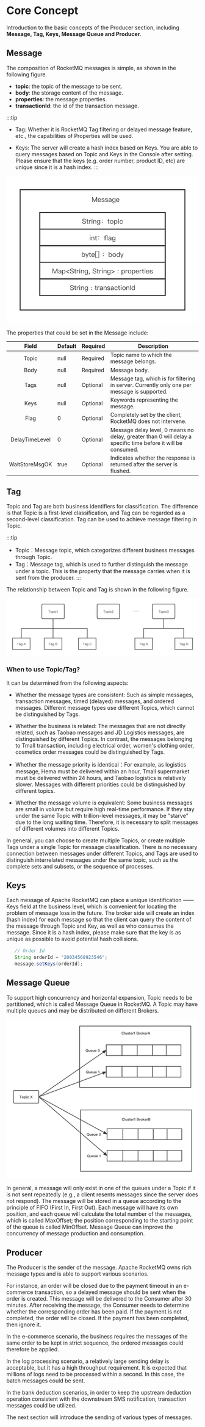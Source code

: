# Core Concept

Introduction to the basic concepts of the Producer section, including **Message, Tag, Keys, Message Queue and Producer**.

## Message

The composition of RocketMQ messages is simple, as shown in the following figure.

- **topic**: the topic of the message to be sent.
- **body**: the storage content of the message.
- **properties**: the message properties.
- **transactionId**: the id of the transaction message.

:::tip
- Tag: Whether it is RocketMQ Tag filtering or delayed message feature, etc., the capabilities of Properties will be used.

- Keys: The server will create a hash index based on Keys. You are able to query messages based on Topic and Keys in the Console after setting. Please ensure that the keys (e.g. order number, product ID, etc) are unique since it is a hash index.
  :::

<center>
<img src="../picture/Message.png"  width="500"></img>
</center>

The properties that could be set in the Message include:


|     Field      | Default | Required | Description                                                                                                  |
| :------------: | ------- | -------- |--------------------------------------------------------------------------------------------------------------|
|     Topic      | null    | Required | Topic name to which the message belongs.                                                                     |
|      Body      | null    | Required | Message body.                                                                                                |
|      Tags      | null    | Optional | Message tag, which is for filtering in server. Currently only one per message is supported.                  |
|      Keys      | null    | Optional | Keywords representing the message.                                                                           |
|      Flag      | 0       | Optional | Completely set by the client, RocketMQ does not intervene.                                                   |
| DelayTimeLevel | 0       | Optional | Message delay level, 0 means no delay, greater than 0 will delay a specific time before it will be consumed. |
| WaitStoreMsgOK | true    | Optional | Indicates whether the response is returned after the server is flushed.                                      |

## Tag

Topic and Tag are both business identifiers for classification. The difference is that Topic is a first-level classification, and Tag can be regarded as a second-level classification. Tag can be used to achieve message filtering in Topic.

:::tip
- Topic：Message topic, which categorizes different business messages through Topic.
- Tag：Message tag, which is used to further distinguish the message under a topic. This is the property that the message carries when it is sent from the producer.
  :::




The relationship between Topic and Tag is shown in the following figure.

![Tag](../picture/Tag.png)

### When to use Topic/Tag?

It can be determined from the following aspects:

- Whether the message types are consistent: Such as simple messages, transaction messages, timed (delayed) messages, and ordered messages. Different message types use different Topics, which cannot be distinguished by Tags.

- Whether the business is related: The messages that are not directly related, such as Taobao messages and  JD Logistics messages, are distinguished by different Topics. In contrast, the messages belonging to Tmall transaction, including electrical order, women's clothing order, cosmetics order messages could be distinguished by Tags.

- Whether the message priority is identical：For example, as logistics message, Hema must be delivered within an hour, Tmall supermarket must be delivered within 24 hours, and Taobao logistics is relatively slower. Messages with different priorities could be distinguished by different topics.

- Whether the message volume is equivalent: Some business messages are small in volume but require high real-time performance. If they stay under the same Topic with trillion-level messages, it may be "starve" due to the long waiting time. Therefore, it is necessary to split messages of different volumes into different Topics.

In general, you can choose to create multiple Topics, or create multiple Tags under a single Topic for message classification. There is no necessary connection between messages under different Topics, and Tags are used to distinguish interrelated messages under the same topic, such as the complete sets and subsets, or the sequence of processes.

## Keys

Each message of Apache RocketMQ can place a unique identification —— Keys field at the business level, which is convenient for locating the problem of message loss in the future. The broker side will create an index (hash index) for each message so that the client can query the content of the message through Topic and Key, as well as who consumes the message. Since it is a hash index, please make sure that the key is as unique as possible to avoid potential hash collisions.

```java
   // Order Id
   String orderId = "20034568923546";
   message.setKeys(orderId);
```

## Message Queue

To support high concurrency and horizontal expansion, Topic needs to be partitioned, which is called Message Queue in RocketMQ. A Topic may have multiple queues and may be distributed on different Brokers.

![MessageQueue](../picture/MessageQueue.png)

In general, a message will only exist in one of the queues under a Topic if it is not sent repeatedly (e.g., a client resents messages since the server does not respond). The message will be stored in a queue according to the principle of FIFO (First In, First Out). Each message will have its own position, and each queue will calculate the total number of the messages, which is called MaxOffset; the position corresponding to the starting point of the queue is called MinOffset. Message Queue can improve the concurrency of message production and consumption.

## Producer

The Producer is the sender of the message. Apache RocketMQ owns rich message types and is able to support various scenarios.

For instance, an order will be closed due to the payment timeout in an e-commerce transaction, so a delayed message should be sent when the order is created. This message will be delivered to the Consumer after 30 minutes. After receiving the message, the Consumer needs to determine whether the corresponding order has been paid. If the payment is not completed, the order will be closed. If the payment has been completed, then ignore it.

In the e-commerce scenario, the business requires the messages of the same order to be kept in strict sequence, the ordered messages could therefore be applied.

In the log processing scenario, a relatively large sending delay is acceptable, but it has a high throughput requirement. It is expected that millions of logs need to be processed within a second. In this case, the batch messages could be sent.

In the bank deduction scenarios, in order to keep the upstream deduction operation consistent with the downstream SMS notification, transaction messages could be utilized.

The next section will introduce the sending of various types of messages.